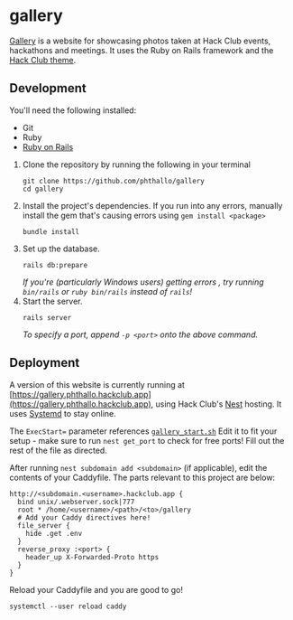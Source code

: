 # gallery

[Gallery](https://gallery.phthallo.hackclub.app) is a website for showcasing photos taken at Hack Club events, hackathons and meetings. It uses the Ruby on Rails framework and the [Hack Club theme](https://github.com/hackclub/css).

## Development

You'll need the following installed: 

- Git 
- Ruby
- [Ruby on Rails](https://guides.rubyonrails.org/getting_started.html) 

1. Clone the repository by running the following in your terminal
    ```
    git clone https://github.com/phthallo/gallery
    cd gallery
    ```
2. Install the project's dependencies. If you run into any errors, manually install the gem that's causing errors using `gem install <package>`
    ```
    bundle install
    ```
3. Set up the database.
    ```
    rails db:prepare
    ```
    *If you're (particularly Windows users) getting errors , try running `bin/rails` or `ruby bin/rails` instead of `rails`!*
4. Start the server.
    ```
    rails server
    ```
    *To specify a port, append `-p <port>` onto the above command.*

## Deployment

A version of this website is currently running at [https://gallery.phthallo.hackclub.app](https://gallery.phthallo.hackclub.app), using Hack Club's [Nest](https://guides.rubyonrails.org/getting_started.html) hosting. It uses [Systemd](https://guides.hackclub.app/index.php/Systemd) to stay online.

The `ExecStart=` parameter references [`gallery_start.sh`](/gallery_start.sh) Edit it to fit your setup - make sure to run `nest get_port` to check for free ports! Fill out the rest of the file as directed.

After running `nest subdomain add <subdomain>` (if applicable), edit the contents of your Caddyfile. The parts relevant to this project are below:
```
http://<subdomain.<username>.hackclub.app {
  bind unix/.webserver.sock|777
  root * /home/<username>/<path>/<to>/gallery
  # Add your Caddy directives here!
  file_server {
    hide .get .env
  }
  reverse_proxy :<port> {
    header_up X-Forwarded-Proto https 
  }
}
```
Reload your Caddyfile and you are good to go!
```
systemctl --user reload caddy 
``` 

